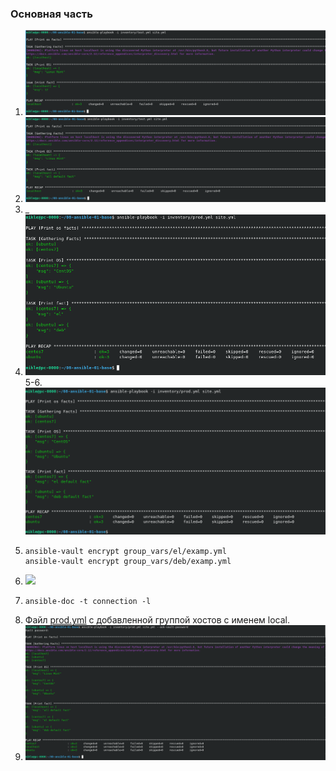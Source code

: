 ###  Основная часть
1. ![](img/1.png)
2. ![](img/2.png)
3. _
4. ![](img/4.png)
5-6. ![](img/6.png)
7. ```
   ansible-vault encrypt group_vars/el/examp.yml
   ansible-vault encrypt group_vars/deb/examp.yml
   ```
8. ![](img/8.png)
9. ```
   ansible-doc -t connection -l
   ```
10. Файл [prod.yml](https://github.com/MPruts/08-ansible-01-base/blob/bbf37dff5108134e55528d9474748528a000a543/inventory/prod.yml#L10) с добавленной группой хостов с именем local.
11. ![](img/11.png)
